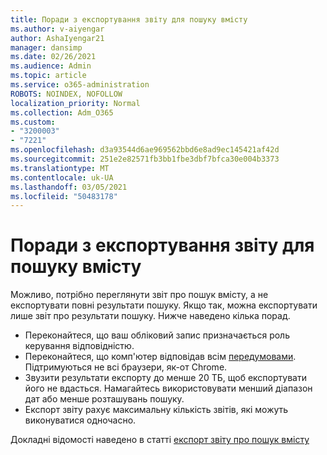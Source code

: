 ```yaml
---
title: Поради з експортування звіту для пошуку вмісту
ms.author: v-aiyengar
author: AshaIyengar21
manager: dansimp
ms.date: 02/26/2021
ms.audience: Admin
ms.topic: article
ms.service: o365-administration
ROBOTS: NOINDEX, NOFOLLOW
localization_priority: Normal
ms.collection: Adm_O365
ms.custom:
- "3200003"
- "7221"
ms.openlocfilehash: d3a93544d6ae969562bbd6e8ad9ec145421af42d
ms.sourcegitcommit: 251e2e82571fb3bb1fbe3dbf7bfca30e004b3373
ms.translationtype: MT
ms.contentlocale: uk-UA
ms.lasthandoff: 03/05/2021
ms.locfileid: "50483178"
---
```

# <a name="tips-for-exporting-a-report-for-content-search"></a>Поради з експортування звіту для пошуку вмісту

Можливо, потрібно переглянути звіт про пошук вмісту, а не експортувати повні результати пошуку. Якщо так, можна експортувати лише звіт про результати пошуку. Нижче наведено кілька порад.

- Переконайтеся, що ваш обліковий запис призначається роль керування відповідністю.
- Переконайтеся, що комп'ютер відповідав всім [передумовами](https://go.microsoft.com/fwlink/?linkid=2102407). Підтримуються не всі браузери, як-от Chrome.
- Звузити результати експорту до менше 20 ТБ, щоб експортувати його не вдасться. Намагайтесь використовувати менший діапазон дат або менше розташувань пошуку.
- Експорт звіту рахує максимальну кількість звітів, які можуть виконуватися одночасно.

Докладні відомості наведено в статті [експорт звіту про пошук вмісту](https://go.microsoft.com/fwlink/?linkid=2102409)